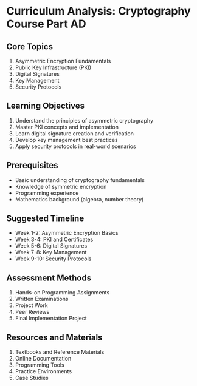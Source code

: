 # Curriculum Analysis: Cryptography Course Part AD

## Core Topics

1. Asymmetric Encryption Fundamentals
2. Public Key Infrastructure (PKI)
3. Digital Signatures
4. Key Management
5. Security Protocols

## Learning Objectives

1. Understand the principles of asymmetric cryptography
2. Master PKI concepts and implementation
3. Learn digital signature creation and verification
4. Develop key management best practices
5. Apply security protocols in real-world scenarios

## Prerequisites

- Basic understanding of cryptography fundamentals
- Knowledge of symmetric encryption
- Programming experience
- Mathematics background (algebra, number theory)

## Suggested Timeline

- Week 1-2: Asymmetric Encryption Basics
- Week 3-4: PKI and Certificates
- Week 5-6: Digital Signatures
- Week 7-8: Key Management
- Week 9-10: Security Protocols

## Assessment Methods

1. Hands-on Programming Assignments
2. Written Examinations
3. Project Work
4. Peer Reviews
5. Final Implementation Project

## Resources and Materials

1. Textbooks and Reference Materials
2. Online Documentation
3. Programming Tools
4. Practice Environments
5. Case Studies